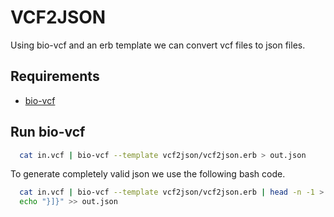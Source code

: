 # VCF2JSON

Using bio-vcf and an erb template we can convert vcf files to json files.

## Requirements

- [bio-vcf](http://nodejs.org/)

## Run bio-vcf

```sh
  cat in.vcf | bio-vcf --template vcf2json/vcf2json.erb > out.json
```

To generate completely valid json we use the following bash code.

```sh
  cat in.vcf | bio-vcf --template vcf2json/vcf2json.erb | head -n -1 > out.json
  echo "}]}" >> out.json
```